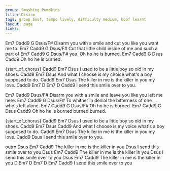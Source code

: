 ```yaml
---
group: Smashing Pumpkins
title: Disarm
tags: group boof, tempo lively, difficulty medium, boof learnt
layout: page
links:
---
```


Em7              Cadd9     G                      Dsus/F#
Disarm you with a smile and cut you like you want me to.
Em7             Cadd9   G                     Dsus/F#
Cut that little child inside of me and such a part of
Em7   Cadd9    G      Dsus/F#
you. Oh ho he is burned.
Em7    Cadd9    G       Dsus   Cadd9
    Oh ho he is burned.

{start_of_chorus}
Cadd9                     Em7    Dsus
    I used to be a little boy so old in my shoes.
Cadd9                       Em7             Dsus
    And what I choose is my choice what's a boy supposed to do.
Cadd9                                 Em7    Dsus
    The killer in me is the killer in you my love.
Cadd9                         Em7   D   Em7   D   Cadd9
    I send this smile over to you.


   Em7            Cadd9                        Dsus/F#
Disarm you with a smile and leave you like you left me here.
   Em7          Cadd9    G                       Dsus/F#
To whither in denial the bitterness of one who's left alone.
Em7    Cadd9    G      Dsus/F#
     Oh ho he is burned.
Em7    Cadd9    G      Dsus   Cadd9
    Oh ho he is burned burned burned.

{start_of_chorus}
Cadd9                     Em7    Dsus
    I used to be a little boy so old in my shoes.
Cadd9                       Em7            Dsus            Cadd9
    And what I choose is my voice what's a boy supposed to do.
Cadd9                                 Em7    Dsus
    The killer in me is the killer in you my love.
Cadd9                         Dsus
    I send this smile over to you.

outro
Dsus             Em7                 Cadd9
    The killer in me is the killer in you
                                  Dsus
    I send this smile over to you
Dsus             Em7                 Cadd9
    The killer in me is the killer in you
                                  Dsus
    I send this smile over to you
Dsus              Em7                 Cadd9
    The killer in me is the killer in you
                              D    Em7    D   Em7    D   Em7   Cadd9
    I send this smile over to you




